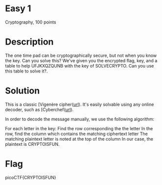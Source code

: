 # Easy 1

Cryptography, 100 points

# Description
The one time pad can be cryptographically secure, but not when you know the key. 
Can you solve this? We've given you the encrypted flag, key, and a table to help 
UFJKXQZQUNB with the key of SOLVECRYPTO. Can you use this table to solve it?.

# Solution
This is a classic [Vigenère cipher([url](https://en.wikipedia.org/wiki/Vigen%C3%A8re_cipher)). It's easily solvable using any online decoder, such as [Cyberchef([url](https://gchq.github.io/CyberChef/#recipe=Vigen%C3%A8re_Decode('SOLVECRYPTO')&input=VUZKS1hRWlFVTkI)).

In order to decode the message manually, we use the following algorithm:

For each letter in the key:
Find the row corresponding the the letter
In the row, find the column which contains the matching ciphertext letter
The matching plaintext letter is noted at the top of the column
In our case, the plaintext is CRYPTOISFUN.

# Flag
picoCTF{CRYPTOISFUN}
